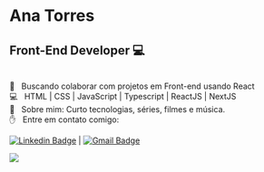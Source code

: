 # Ana Torres

## Front-End Developer :computer:
 <br/> :purple_heart: &nbsp; Buscando colaborar com projetos em Front-end usando React
 <br/> :computer: &nbsp; HTML | CSS | JavaScript | Typescript | ReactJS | NextJS
 <br/> 💬  &nbsp; Sobre mim: Curto tecnologias, séries, filmes e música.
 <br/> :raised_hand: &nbsp; Entre em contato comigo:
 
 [![Linkedin Badge](https://img.shields.io/badge/-AnaTorres-blue?style=flat-square&logo=Linkedin&logoColor=white&link=https://www.linkedin.com/in/anabrtorres/)](https://www.linkedin.com/in/tgmarinho/) 
| 
[![Gmail Badge](https://img.shields.io/badge/-Gmail-c14438?style=flat-square&logo=Gmail&logoColor=white&link=mailto:anabrtorres19@gmail.com)](mailto:anabrtorres19@gmail.com)

<img width="auto" src="https://media-exp1.licdn.com/dms/image/C4D16AQEpaxkHX0D0hA/profile-displaybackgroundimage-shrink_200_800/0/1611609191078?e=1619654400&v=beta&t=zjkXZZXPR0kqebF8RJXzVtRVJP0bsv-HM032zPDq1C0">
